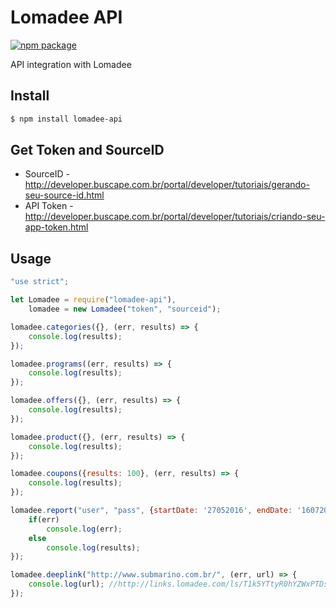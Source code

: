 # Lomadee API

[![npm package](https://nodei.co/npm/lomadee-api.png?downloads=true&downloadRank=true&stars=true)](https://nodei.co/npm/lomadee-api/)

API integration with Lomadee

## Install

```bash
$ npm install lomadee-api
```

## Get Token and SourceID

* SourceID - http://developer.buscape.com.br/portal/developer/tutoriais/gerando-seu-source-id.html
* API Token - http://developer.buscape.com.br/portal/developer/tutoriais/criando-seu-app-token.html

## Usage

```js
"use strict";

let Lomadee = require("lomadee-api"),
    lomadee = new Lomadee("token", "sourceid");

lomadee.categories({}, (err, results) => {
    console.log(results);
});

lomadee.programs((err, results) => {
    console.log(results);
});

lomadee.offers({}, (err, results) => {
    console.log(results);
});

lomadee.product({}, (err, results) => {
    console.log(results);
});

lomadee.coupons({results: 100}, (err, results) => {
    console.log(results);
});

lomadee.report("user", "pass", {startDate: '27052016', endDate: '16072016', eventStatus: 0, publisherId: 'your publisher id'}, (err, results) => {
    if(err)
        console.log(err);
    else
        console.log(results);
});

lomadee.deeplink("http://www.submarino.com.br/", (err, url) => {
    console.log(url); //http://links.lomadee.com/ls/T1k5YTtyR0hYZWxPTDszNTcwMTM4ODswOzk1MjswOzU3NjY7QlI7MztodHRwJTNBJTJGJTJGd3d3LnN1Ym1hcmluby5jb20uYnIlMkY7MDsw.html
});
```
